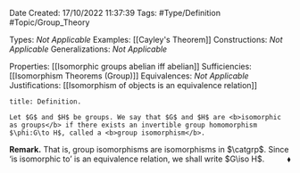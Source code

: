 <div class="topSpace"></div>

Date Created: 17/10/2022 11:37:39
Tags: #Type/Definition #Topic/Group_Theory

Types: <i>Not Applicable</i>
Examples: [[Cayley's Theorem]]
Constructions: <i>Not Applicable</i>
Generalizations: <i>Not Applicable</i>

Properties: [[Isomorphic groups abelian iff abelian]]
Sufficiencies: [[Isomorphism Theorems (Group)]]
Equivalences: <i>Not Applicable</i>
Justifications: [[Isomorphism of objects is an equivalence relation]]

``` ad-Definition
title: Definition.

Let $G$ and $H$ be groups. We say that $G$ and $H$ are <b>isomorphic as groups</b> if there exists an invertible group homomorphism $\phi:G\to H$, called a <b>group isomorphism</b>.

```

<b>Remark.</b> That is, group isomorphisms are isomorphisms in $\catgrp$. Since $\textrm{`}$is isomorphic to$\textrm{'}$ is an equivalence relation, we shall write $G\iso H$.<span style="float:right;">$\blacklozenge$</span>
